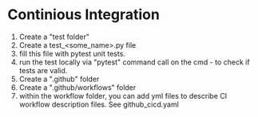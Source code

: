 # Continious Integration

1. Create a "test folder"
2. Create a test_<some_name>.py file
3. fill this file with pytest unit tests.
4. run the test locally via "pytest" command call on the cmd - to check if tests are valid.
5. Create a ".github" folder
6. Create a ".github/workflows" folder
7. within the workflow folder, you can add yml files to describe CI workflow description files. 
   See github_cicd.yaml
